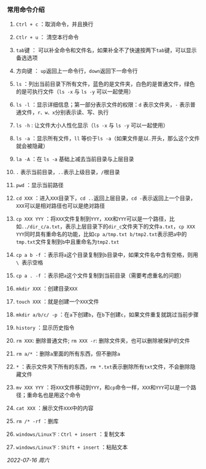### 常用命令介绍

1. ```Ctrl + c``` ：取消命令，并且换行

2. ```Ctlr + u``` ： 清空本行命令

3. ```tab```键 ： 可以补全命令和文件名，如果补全不了快速按两下```tab```键，可以显示备选选项

4. 方向键 ： ```up```返回上一命令行，```down```返回下一命令行

5. ```ls``` ：列出当前目录下所有文件，蓝色的是文件夹，白色的是普通文件，绿色的是可执行文件（```ls -x``` 与 ```ls -y``` 可以一起使用）

6. ```ls -l``` ：显示详细信息；第一部分表示文件的权限：```d``` 表示文件夹，```-``` 表示普通文件，```r、w、x```分别表示读、写、执行

7. ```ls -h``` : 让文件大小人性化显示（```ls -x``` 与 ```ls -y``` 可以一起使用）

8. ```ls -a``` ：显示所有文件，```ll``` 等价于```ls -a```（如果文件是以```.```开头，那么这个文件就会被隐藏）

9. ```la -A``` ：在 ```ls -a``` 基础上减去当前目录与上层目录

10. ```.``` 表示当前目录，```..```表示上级目录，```/```根目录

11. ```pwd``` ：显示当前路径

12. ```cd XXX``` ：进入```XXX```目录下，```cd ..```返回上层目录，```cd -```表示返回上一个目录，```XXX```可以是相对路径也可以是绝对路径

13. ```cp XXX YYY``` ：将```XXX```文件复制到```YYY```，```XXX```和```YYY```可以是一个路径，比如```../dir_c/a.txt```，表示上层目录下的```dir_c```文件夹下的文件```a.txt```，```cp XXX YYY```同时具有重命名的功能，比如```cp a/tmp.txt b/tmp2.txt```表示把```a```中的```tmp.txt```文件复制到```b```中且重命名为```tmp2.txt```

14. ```cp a b -f``` ：表示将```a```这个目录复制到```b```目录中，如果文件名中含有空格，则用```\ ```表示空格

15. ```cp a . -f``` ：表示把```a```这个文件复制到当前目录（需要考虑重名的问题）

16. ```mkdir XXX``` ：创建目录```XXX```

17. ```touch XXX``` ：就是创建一个```XXX```文件

18. ```mkdir a/b/c/ -p``` ：在```a```下创建```b```，在```b```下创建```c```，如果文件重复就跳过当前步骤

19. ```history``` ：显示历史指令

20. ```rm XXX```: 删除普通文件;  ```rm XXX -r```: 删除文件夹，也可以删除被保护的文件

21. ```rm a/*``` ：删除```a```里面的所有东西，但不删除```a```

22. ```*``` ：表示文件夹下所有的东西，```rm *.txt```表示删除所有```txt```文件，不会删除隐藏文件

23. ```mv XXX YYY``` ：将```XXX```文件移动到```YYY```，和```cp```命令一样，```XXX```和```YYY```可以是一个路径；重命名也是用这个命令

24. ```cat XXX``` ：展示文件```XXX```中的内容

25. ```rm /* -rf``` ：删库

26. ```windows/Linux下：Ctrl + insert``` ：复制文本

27. ```windows/Linux下：Shift + insert``` ：粘贴文本


*2022-07-16 周六*